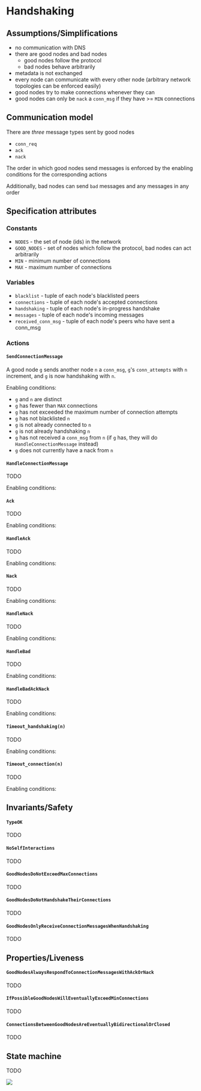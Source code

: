 # Handshaking

## Assumptions/Simplifications

- no communication with DNS
- there are good nodes and bad nodes
  - good nodes follow the protocol
  - bad nodes behave arbitrarily
- metadata is not exchanged
- every node can communicate with every other node (arbitrary network topologies can be enforced easily)
- good nodes try to make connections whenever they can
- good nodes can only be `nack` a `conn_msg` if they have >= `MIN` connections

## Communication model

There are *three* message types sent by good nodes

- `conn_req`
- `ack`
- `nack`

The order in which good nodes send messages is enforced by the enabling conditions for the corresponding actions

Additionally, bad nodes can send `bad` messages and any messages in any order

## Specification attributes

### Constants

- `NODES` - the set of node (ids) in the network
- `GOOD_NODES` - set of nodes which follow the protocol, bad nodes can act arbitrarily
- `MIN` - minimum number of connections
- `MAX` - maximum number of connections

### Variables

- `blacklist` - tuple of each node's blacklisted peers
- `connections` - tuple of each node's accepted connections
- `handshaking` - tuple of each node's in-progress handshake
- `messages` - tuple of each node's incoming messages
- `received_conn_msg` - tuple of each node's peers who have sent a conn_msg

### Actions

#### `SendConnectionMessage`

A good node `g` sends another node `n` a `conn_msg`, `g`'s `conn_attempts` with `n` increment, and `g` is now handshaking with `n`.

Enabling conditions:

- `g` and `n` are distinct
- `g` has fewer than `MAX` connections
- `g` has not exceeded the maximum number of connection attempts
- `g` has not blacklisted `n`
- `g` is not already connected to `n`
- `g` is not already handshaking `n`
- `g` has not received a `conn_msg` from `n` (if `g` has, they will do `HandleConnectionMessage` instead)
- `g` does not currently have a nack from `n`

#### `HandleConnectionMessage`

TODO

Enabling conditions:

#### `Ack`

TODO

Enabling conditions:

#### `HandleAck`

TODO

Enabling conditions:

#### `Nack`

TODO

Enabling conditions:

#### `HandleNack`

TODO

Enabling conditions:

#### `HandleBad`

TODO

Enabling conditions:

#### `HandleBadAckNack`

TODO

Enabling conditions:

#### `Timeout_handshaking(n)`

TODO

Enabling conditions:

#### `Timeout_connection(n)`

TODO

Enabling conditions:

## Invariants/Safety

#### `TypeOK`

TODO

#### `NoSelfInteractions`

TODO

#### `GoodNodesDoNotExceedMaxConnections`

TODO

#### `GoodNodesDoNotHandshakeTheirConnections`

TODO

#### `GoodNodesOnlyReceiveConnectionMessagesWhenHandshaking`

TODO

## Properties/Liveness

#### `GoodNodesAlwaysRespondToConnectionMessagesWithAckOrNack`

TODO

#### `IfPossibleGoodNodesWillEventuallyExceedMinConnections`

TODO

#### `ConnectionsBetweenGoodNodesAreEventuallyBidirectionalOrClosed`

TODO

## State machine

TODO

![](./state_machine.dot.svg)
